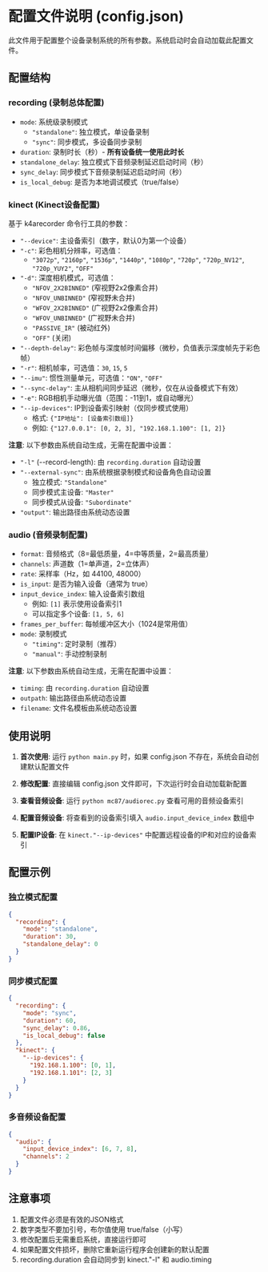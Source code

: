 # 配置文件说明 (config.json)

此文件用于配置整个设备录制系统的所有参数。系统启动时会自动加载此配置文件。

## 配置结构

### recording (录制总体配置)
- `mode`: 系统级录制模式
  - `"standalone"`: 独立模式，单设备录制
  - `"sync"`: 同步模式，多设备同步录制
- `duration`: 录制时长（秒）- **所有设备统一使用此时长**
- `standalone_delay`: 独立模式下音频录制延迟启动时间（秒）
- `sync_delay`: 同步模式下音频录制延迟启动时间（秒）
- `is_local_debug`: 是否为本地调试模式（true/false）

### kinect (Kinect设备配置)
基于 k4arecorder 命令行工具的参数：

- `"--device"`: 主设备索引（数字，默认0为第一个设备）
- `"-c"`: 彩色相机分辨率，可选值：
  - `"3072p"`, `"2160p"`, `"1536p"`, `"1440p"`, `"1080p"`, `"720p"`, `"720p_NV12"`, `"720p_YUY2"`, `"OFF"`
- `"-d"`: 深度相机模式，可选值：
  - `"NFOV_2X2BINNED"` (窄视野2x2像素合并)
  - `"NFOV_UNBINNED"` (窄视野未合并) 
  - `"WFOV_2X2BINNED"` (广视野2x2像素合并)
  - `"WFOV_UNBINNED"` (广视野未合并)
  - `"PASSIVE_IR"` (被动红外)
  - `"OFF"` (关闭)
- `"--depth-delay"`: 彩色帧与深度帧时间偏移（微秒，负值表示深度帧先于彩色帧）
- `"-r"`: 相机帧率，可选值：`30`, `15`, `5`
- `"--imu"`: 惯性测量单元，可选值：`"ON"`, `"OFF"`
- `"--sync-delay"`: 主从相机间同步延迟（微秒，仅在从设备模式下有效）
- `"-e"`: RGB相机手动曝光值（范围：-11到1，或自动曝光）
- `"--ip-devices"`: IP到设备索引映射（仅同步模式使用）
  - 格式: `{"IP地址": [设备索引数组]}`
  - 例如: `{"127.0.0.1": [0, 2, 3], "192.168.1.100": [1, 2]}`

**注意**: 以下参数由系统自动生成，无需在配置中设置：
- `"-l"` (--record-length): 由 `recording.duration` 自动设置
- `"--external-sync"`: 由系统根据录制模式和设备角色自动设置
  - 独立模式: `"Standalone"`
  - 同步模式主设备: `"Master"`  
  - 同步模式从设备: `"Subordinate"`
- `"output"`: 输出路径由系统动态设置

### audio (音频录制配置)
- `format`: 音频格式（8=最低质量，4=中等质量，2=最高质量）
- `channels`: 声道数（1=单声道，2=立体声）
- `rate`: 采样率（Hz，如 44100, 48000）
- `is_input`: 是否为输入设备（通常为 true）
- `input_device_index`: 输入设备索引数组
  - 例如: `[1]` 表示使用设备索引1
  - 可以指定多个设备: `[1, 5, 6]`
- `frames_per_buffer`: 每帧缓冲区大小（1024是常用值）
- `mode`: 录制模式
  - `"timing"`: 定时录制（推荐）
  - `"manual"`: 手动控制录制

**注意**: 以下参数由系统自动生成，无需在配置中设置：
- `timing`: 由 `recording.duration` 自动设置
- `outpath`: 输出路径由系统动态设置
- `filename`: 文件名模板由系统动态设置

## 使用说明

1. **首次使用**: 运行 `python main.py` 时，如果 config.json 不存在，系统会自动创建默认配置文件

2. **修改配置**: 直接编辑 config.json 文件即可，下次运行时会自动加载新配置

3. **查看音频设备**: 运行 `python mc87/audiorec.py` 查看可用的音频设备索引

4. **配置音频设备**: 将查看到的设备索引填入 `audio.input_device_index` 数组中

5. **配置IP设备**: 在 `kinect."--ip-devices"` 中配置远程设备的IP和对应的设备索引

## 配置示例

### 独立模式配置
```json
{
  "recording": {
    "mode": "standalone",
    "duration": 30,
    "standalone_delay": 0
  }
}
```

### 同步模式配置
```json
{
  "recording": {
    "mode": "sync",
    "duration": 60,
    "sync_delay": 0.86,
    "is_local_debug": false
  },
  "kinect": {
    "--ip-devices": {
      "192.168.1.100": [0, 1],
      "192.168.1.101": [2, 3]
    }
  }
}
```

### 多音频设备配置
```json
{
  "audio": {
    "input_device_index": [6, 7, 8],
    "channels": 2
  }
}
```

## 注意事项

1. 配置文件必须是有效的JSON格式
2. 数字类型不要加引号，布尔值使用 true/false（小写）
3. 修改配置后无需重启系统，直接运行即可
4. 如果配置文件损坏，删除它重新运行程序会创建新的默认配置
5. recording.duration 会自动同步到 kinect."-l" 和 audio.timing
